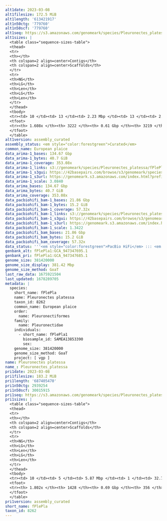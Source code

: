 ```yaml
---
alt1date: 2023-03-08
alt1filesize: 172.5 MiB
alt1length: '613421917'
alt1n50ctg: '779760'
alt1n50scf: '779760'
alt1seq: https://s3.amazonaws.com/genomeark/species/Pleuronectes_platessa/fPlePla1/assembly_curated/fPlePla1.alt.cur.20230308.fasta.gz
alt1sizes: |
  <table class="sequence-sizes-table">
  <thead>
  <tr>
  <th></th>
  <th colspan=2 align=center>Contigs</th>
  <th colspan=2 align=center>Scaffolds</th>
  </tr>
  <tr>
  <th>NG</th>
  <th>LG</th>
  <th>Len</th>
  <th>LG</th>
  <th>Len</th>
  </tr>
  </thead>
  <tbody>
  <tr><td> 10 </td><td> 13 </td><td> 2.23 Mbp </td><td> 13 </td><td> 2.23 Mbp </td></tr><tr><td> 20 </td><td> 36 </td><td> 1.43 Mbp </td><td> 36 </td><td> 1.43 Mbp </td></tr><tr><td> 30 </td><td> 65 </td><td> 1.18 Mbp </td><td> 65 </td><td> 1.18 Mbp </td></tr><tr><td> 40 </td><td> 102 </td><td> 0.92 Mbp </td><td> 102 </td><td> 0.92 Mbp </td></tr><tr style="background-color:#cccccc;"><td> 50 </td><td> 147 </td><td> 0.78 Mbp </td><td> 147 </td><td> 0.78 Mbp </td></tr><tr><td> 60 </td><td> 200 </td><td> 0.67 Mbp </td><td> 200 </td><td> 0.67 Mbp </td></tr><tr><td> 70 </td><td> 262 </td><td> 0.56 Mbp </td><td> 262 </td><td> 0.56 Mbp </td></tr><tr><td> 80 </td><td> 334 </td><td> 472.31 Kbp </td><td> 334 </td><td> 472.31 Kbp </td></tr><tr><td> 90 </td><td> 423 </td><td> 391.44 Kbp </td><td> 423 </td><td> 391.44 Kbp </td></tr><tr><td> 100 </td><td> 532 </td><td> 317.74 Kbp </td><td> 532 </td><td> 317.74 Kbp </td></tr></tbody>
  <tfoot>
  <tr><th> 1.608x </th><th> 3222 </th><th> 0.61 Gbp </th><th> 3219 </th><th> 0.61 Gbp </th></tr>
  </tfoot>
  </table>
alt1version: assembly_curated
assembly_status: <em style="color:forestgreen">Curated</em>
common_name: European plaice
data_arima-1_bases: 134.67 Gbp
data_arima-1_bytes: 40.7 GiB
data_arima-1_coverage: 353.08x
data_arima-1_links: s3://genomeark/species/Pleuronectes_platessa/fPlePla1/genomic_data/arima/<br>
data_arima-1_s3gui: https://42basepairs.com/browse/s3/genomeark/species/Pleuronectes_platessa/fPlePla1/genomic_data/arima/
data_arima-1_s3url: https://genomeark.s3.amazonaws.com/index.html?prefix=species/Pleuronectes_platessa/fPlePla1/genomic_data/arima/
data_arima-1_scale: 3.0840
data_arima_bases: 134.67 Gbp
data_arima_bytes: 40.7 GiB
data_arima_coverage: 353.08x
data_pacbiohifi_bam-1_bases: 21.86 Gbp
data_pacbiohifi_bam-1_bytes: 15.2 GiB
data_pacbiohifi_bam-1_coverage: 57.32x
data_pacbiohifi_bam-1_links: s3://genomeark/species/Pleuronectes_platessa/fPlePla1/genomic_data/pacbio_hifi/<br>
data_pacbiohifi_bam-1_s3gui: https://42basepairs.com/browse/s3/genomeark/species/Pleuronectes_platessa/fPlePla1/genomic_data/pacbio_hifi/
data_pacbiohifi_bam-1_s3url: https://genomeark.s3.amazonaws.com/index.html?prefix=species/Pleuronectes_platessa/fPlePla1/genomic_data/pacbio_hifi/
data_pacbiohifi_bam-1_scale: 1.3422
data_pacbiohifi_bam_bases: 21.86 Gbp
data_pacbiohifi_bam_bytes: 15.2 GiB
data_pacbiohifi_bam_coverage: 57.32x
data_status: '''<em style="color:forestgreen">PacBio HiFi</em> ::: <em style="color:forestgreen">Arima</em>'''
genbank_alt: fPlePla1:GCA_947347695.1
genbank_pri: fPlePla1:GCA_947347685.1
genome_size: 381420000
genome_size_display: 381.42 Mbp
genome_size_method: GoaT
last_raw_data: 1675921504
last_updated: 1678289705
metadata: |
  species:
    short_name: fPlePla
    name: Pleuronectes platessa
    taxon_id: 8262
    common_name: European plaice
    order:
      name: Pleuronectiformes
    family:
      name: Pleuronectidae
    individuals:
      - short_name: fPlePla1
        biosample_id: SAMEA13853390
        sex:
    genome_size: 381420000
    genome_size_method: GoaT
    project: [ vgp ]
name: Pleuronectes platessa
name_: Pleuronectes_platessa
pri1date: 2023-03-08
pri1filesize: 183.2 MiB
pri1length: '687405470'
pri1n50ctg: 2939254
pri1n50scf: 30015915
pri1seq: https://s3.amazonaws.com/genomeark/species/Pleuronectes_platessa/fPlePla1/assembly_curated/fPlePla1.pri.cur.20230308.fasta.gz
pri1sizes: |
  <table class="sequence-sizes-table">
  <thead>
  <tr>
  <th></th>
  <th colspan=2 align=center>Contigs</th>
  <th colspan=2 align=center>Scaffolds</th>
  </tr>
  <tr>
  <th>NG</th>
  <th>LG</th>
  <th>Len</th>
  <th>LG</th>
  <th>Len</th>
  </tr>
  </thead>
  <tbody>
  <tr><td> 10 </td><td> 5 </td><td> 5.87 Mbp </td><td> 1 </td><td> 32.75 Mbp </td></tr><tr><td> 20 </td><td> 12 </td><td> 5.22 Mbp </td><td> 2 </td><td> 31.71 Mbp </td></tr><tr><td> 30 </td><td> 20 </td><td> 4.21 Mbp </td><td> 3 </td><td> 31.25 Mbp </td></tr><tr><td> 40 </td><td> 30 </td><td> 3.44 Mbp </td><td> 4 </td><td> 30.71 Mbp </td></tr><tr style="background-color:#cccccc;"><td> 50 </td><td> 43 </td><td style="background-color:#88ff88;"> 2.94 Mbp </td><td> 6 </td><td style="background-color:#88ff88;"> 30.02 Mbp </td></tr><tr><td> 60 </td><td> 57 </td><td> 2.54 Mbp </td><td> 7 </td><td> 29.49 Mbp </td></tr><tr><td> 70 </td><td> 73 </td><td> 2.10 Mbp </td><td> 8 </td><td> 28.27 Mbp </td></tr><tr><td> 80 </td><td> 93 </td><td> 1.73 Mbp </td><td> 9 </td><td> 27.62 Mbp </td></tr><tr><td> 90 </td><td> 117 </td><td> 1.48 Mbp </td><td> 11 </td><td> 26.65 Mbp </td></tr><tr><td> 100 </td><td> 144 </td><td> 1.31 Mbp </td><td> 12 </td><td> 26.54 Mbp </td></tr></tbody>
  <tfoot>
  <tr><th> 1.802x </th><th> 1428 </th><th> 0.69 Gbp </th><th> 356 </th><th> 0.69 Gbp </th></tr>
  </tfoot>
  </table>
pri1version: assembly_curated
short_name: fPlePla
taxon_id: 8262
---
```

